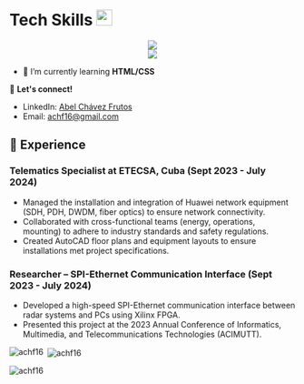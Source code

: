 <h1>Tech Skills <img src = "https://media2.giphy.com/media/QssGEmpkyEOhBCb7e1/giphy.gif?cid=ecf05e47a0n3gi1bfqntqmob8g9aid1oyj2wr3ds3mg700bl&rid=giphy.gif" width = 28px></h3>
<p align="center">
  <a href="https://skillicons.dev">
    <img src="https://skillicons.dev/icons?i=linux,arch,bash,matlab,octave,py,webstorm,git,github,arduino,autocad,c,cpp,cmake"/></br>
    <img src="https://skillicons.dev/icons?i=regex,ps,ubuntu,vscode"/></br>
  </a>
</p>

- 🌱 I’m currently learning **HTML/CSS**

🔗 **Let's connect!**
- LinkedIn: [Abel Chávez Frutos](https://www.linkedin.com/in/abel-ch%C3%A1vez-frutos-4b9476216)
- Email: achf16@gmail.com

## 💼 Experience

### Telematics Specialist at ETECSA, Cuba (Sept 2023 - July 2024)
- Managed the installation and integration of Huawei network equipment (SDH, PDH, DWDM, fiber optics) to ensure network connectivity.
- Collaborated with cross-functional teams (energy, operations, mounting) to adhere to industry standards and safety regulations.
- Created AutoCAD floor plans and equipment layouts to ensure installations met project specifications.

### Researcher – SPI-Ethernet Communication Interface (Sept 2023 - July 2024)
- Developed a high-speed SPI-Ethernet communication interface between radar systems and PCs using Xilinx FPGA.
- Presented this project at the 2023 Annual Conference of Informatics, Multimedia, and Telecommunications Technologies (ACIMUTT).

<img align="left" src="https://github-readme-stats.vercel.app/api/top-langs?username=achf16&show_icons=true&locale=en&layout=compact" alt="achf16" /></p>

<p>&nbsp;<img align="center" src="https://github-readme-stats.vercel.app/api?username=achf16&show_icons=true&locale=en" alt="achf16" /></p>

<p><img align="center" src="https://github-readme-streak-stats.herokuapp.com/?user=achf16&" alt="achf16" /></p>
